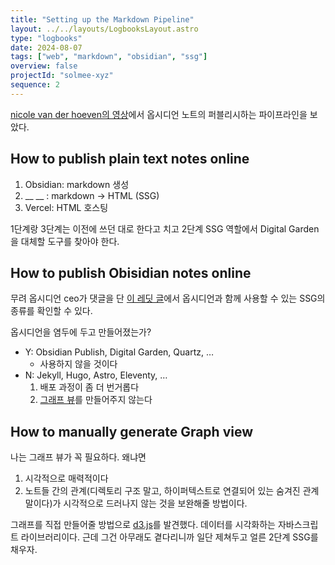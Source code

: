 ```yaml
---
title: "Setting up the Markdown Pipeline"
layout: ../../layouts/LogbooksLayout.astro
type: "logbooks"
date: 2024-08-07
tags: ["web", "markdown", "obsidian", "ssg"]
overview: false
projectId: "solmee-xyz"
sequence: 2
---
```

[nicole van der hoeven의 영상](https://youtu.be/6s6DT1yN4dw?t=128)에서 옵시디언 노트의 퍼블리시하는 파이프라인을 보았다.

## How to publish plain text notes online
1. Obsidian: markdown 생성
2. __ __ : markdown -> HTML (SSG)
3. Vercel: HTML 호스팅

1단계랑 3단계는 이전에 쓰던 대로 한다고 치고 2단계 SSG 역할에서 Digital Garden을 대체할 도구를 찾아야 한다.

## How to publish Obisidian notes online
무려 옵시디언 ceo가 댓글을 단 [이 레딧 글](https://www.reddit.com/r/ObsidianMD/comments/16e5jek/best_way_to_selfhost_obsidian_publish/)에서 옵시디언과 함께 사용할 수 있는 SSG의 종류를 확인할 수 있다.

옵시디언을 염두에 두고 만들어졌는가?
- Y: Obsidian Publish, Digital Garden, Quartz, …
	- 사용하지 않을 것이다
- N: Jekyll, Hugo, Astro, Eleventy, …
	1. 배포 과정이 좀 더 번거롭다
	2. [그래프 뷰](https://notes.nicolevanderhoeven.com/obsidian-playbook/Obsidian+Plugins/Core+Plugins/Graph+view)를 만들어주지 않는다

## How to manually generate Graph view
나는 그래프 뷰가 꼭 필요하다. 왜냐면
1. 시각적으로 매력적이다
2. 노트들 간의 관계(디렉토리 구조 말고, 하이퍼텍스트로 연결되어 있는 숨겨진 관계 말이다)가 시각적으로 드러나지 않는 것을 보완해줄 방법이다.

그래프를 직접 만들어줄 방법으로 [d3.js](https://d3js.org/what-is-d3)를 발견했다. 데이터를 시각화하는 자바스크립트 라이브러리이다. 근데 그건 아무래도 곁다리니까 일단 제쳐두고 얼른 2단계 SSG를 채우자.